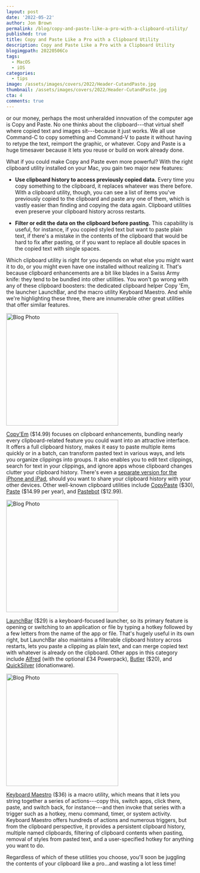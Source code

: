 ```yaml
---
layout: post
date: '2022-05-22'
author: Jon Brown
permalink: /blog/copy-and-paste-like-a-pro-with-a-clipboard-utility/
published: true
title: Copy and Paste Like a Pro with a Clipboard Utility
description: Copy and Paste Like a Pro with a Clipboard Utility
blogimgpath: 20220506Co
tags:
  - MacOS
  - iOS
categories:
  - tips
image: /assets/images/covers/2022/Header-CutandPaste.jpg
thumbnail: /assets/images/covers/2022/Header-CutandPaste.jpg
cta: 4
comments: true
---
```

or our money, perhaps the most unheralded innovation of the computer
age is Copy and Paste. No one thinks about the clipboard---that virtual
shelf where copied text and images sit---because it just works. We all
use Command-C to copy something and Command-V to paste it without having
to retype the text, reimport the graphic, or whatever. Copy and Paste is
a huge timesaver because it lets you reuse or build on work already
done.

What if you could make Copy and Paste even more powerful? With the right
clipboard utility installed on your Mac, you gain two major new
features:

-   **Use clipboard history to access previously copied data.** Every
    time you copy something to the clipboard, it replaces whatever was
    there before. With a clipboard utility, though, you can see a list
    of items you've previously copied to the clipboard and paste any one
    of them, which is vastly easier than finding and copying the data
    again. Clipboard utilities even preserve your clipboard history
    across restarts.

-   **Filter or edit the data on the clipboard before pasting.** This
    capability is useful, for instance, if you copied styled text but
    want to paste plain text, if there's a mistake in the contents of
    the clipboard that would be hard to fix after pasting, or if you
    want to replace all double spaces in the copied text with single
    spaces.

Which clipboard utility is right for you depends on what else you might
want it to do, or you might even have one installed without realizing
it. That's because clipboard enhancements are a bit like blades in a
Swiss Army knife: they tend to be bundled into other utilities. You
won't go wrong with any of these clipboard boosters: the dedicated
clipboard helper Copy 'Em, the launcher LaunchBar, and the macro utility
Keyboard Maestro. And while we're highlighting these three, there are
innumerable other great utilities that offer similar features.

<img alt="Blog Photo" src="{{ site.site_cdn }}/assets/images/blog/2022/20220506Co/image2.png" class="img-fluid rounded m-2" width="300" />

[Copy'Em](http://www.apprywhere.com/copy-em-paste.html) (\$14.99) focuses on
clipboard enhancements, bundling nearly every clipboard-related feature
you could want into an attractive interface. It offers a full clipboard
history, makes it easy to paste multiple items quickly or in a batch,
can transform pasted text in various ways, and lets you organize
clippings into groups. It also enables you to edit text clippings,
search for text in your clippings, and ignore apps whose clipboard
changes clutter your clipboard history. There's even a [separate version
for the iPhone and iPad](https://apprywhere.com/ce-ios.html), should you
want to share your clipboard history with your other devices. Other
well-known clipboard utilities include
[CopyPaste](https://plumamazing.com/product/copypaste/) (\$30),
[Paste](https://pasteapp.io/) (\$14.99 per year), and
[Pastebot](https://tapbots.com/pastebot/) (\$12.99).

<img alt="Blog Photo" src="{{ site.site_cdn }}/assets/images/blog/2022/20220506Co/image3.png" class="img-fluid rounded m-2" width="300" />

[LaunchBar](https://www.obdev.at/products/launchbar/index.html)
(\$29) is a keyboard-focused launcher, so its primary feature is opening
or switching to an application or file by typing a hotkey followed by a
few letters from the name of the app or file. That's hugely useful in
its own right, but LaunchBar also maintains a filterable clipboard
history across restarts, lets you paste a clipping as plain text, and
can merge copied text with whatever is already on the clipboard. Other
apps in this category include [Alfred](https://www.alfredapp.com/) (with
the optional £34 Powerpack), [Butler](https://manytricks.com/butler/)
(\$20), and [QuickSilver](https://qsapp.com/) (donationware).

<img alt="Blog Photo" src="{{ site.site_cdn }}/assets/images/blog/2022/20220506Co/image4.png" class="img-fluid rounded m-2" width="300" />

[Keyboard Maestro](https://www.keyboardmaestro.com/) (\$36) is a macro utility,
which means that it lets you string together a series of actions---copy
this, switch apps, click there, paste, and switch back, for
instance---and then invoke that series with a trigger such as a hotkey,
menu command, timer, or system activity. Keyboard Maestro offers
hundreds of actions and numerous triggers, but from the clipboard
perspective, it provides a persistent clipboard history, multiple named
clipboards, filtering of clipboard contents when pasting, removal of
styles from pasted text, and a user-specified hotkey for anything you
want to do.


Regardless of which of these utilities you choose, you'll soon be
juggling the contents of your clipboard like a pro...and wasting a lot
less time!